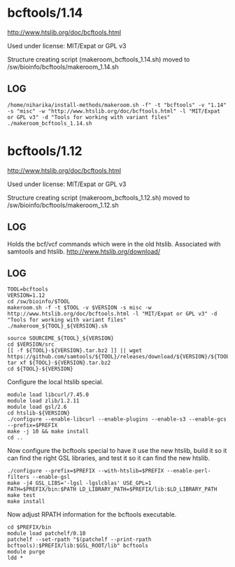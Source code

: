 bcftools/1.14
========================

<http://www.htslib.org/doc/bcftools.html>

Used under license:
MIT/Expat or GPL v3


Structure creating script (makeroom_bcftools_1.14.sh) moved to /sw/bioinfo/bcftools/makeroom_1.14.sh

LOG
---

    /home/niharika/install-methods/makeroom.sh -f" -t "bcftools" -v "1.14" -s "misc" -w "http://www.htslib.org/doc/bcftools.html" -l "MIT/Expat or GPL v3" -d "Tools for working with variant files"
    ./makeroom_bcftools_1.14.sh
bcftools/1.12
========================

<http://www.htslib.org/doc/bcftools.html>

Used under license:
MIT/Expat or GPL v3

Structure creating script (makeroom_bcftools_1.12.sh) moved to /sw/bioinfo/bcftools/makeroom_1.12.sh

LOG
---

Holds the bcf/vcf commands which were in the old htslib. Associated with samtools and htslib.
<http://www.htslib.org/download/>


LOG
---

    TOOL=bcftools
    VERSION=1.12
    cd /sw/bioinfo/$TOOL
    makeroom.sh -f -t $TOOL -v $VERSION -s misc -w http://www.htslib.org/doc/bcftools.html -l "MIT/Expat or GPL v3" -d "Tools for working with variant files"
    ./makeroom_${TOOL}_${VERSION}.sh 

    source SOURCEME_${TOOL}_${VERSION} 
    cd $VERSION/src
    [[ -f ${TOOL}-${VERSION}.tar.bz2 ]] || wget https://github.com/samtools/${TOOL}/releases/download/${VERSION}/${TOOL}-${VERSION}.tar.bz2
    tar xf ${TOOL}-${VERSION}.tar.bz2
    cd ${TOOL}-${VERSION}

Configure the local htslib special.

    module load libcurl/7.45.0
    module load zlib/1.2.11
    module load gsl/2.6
    cd htslib-${VERSION}
    ./configure --enable-libcurl --enable-plugins --enable-s3 --enable-gcs --prefix=$PREFIX
    make -j 10 && make install
    cd ..

Now configure the bcftools special to have it use the new htslib, build it so
it can find the right GSL libraries, and test it so it can find the new htslib.

    ./configure --prefix=$PREFIX --with-htslib=$PREFIX --enable-perl-filters --enable-gsl
    make -j4 GSL_LIBS='-lgsl -lgslcblas' USE_GPL=1
    PATH=$PREFIX/bin:$PATH LD_LIBRARY_PATH=$PREFIX/lib:$LD_LIBRARY_PATH  make test
    make install

Now adjust RPATH information for the bcftools executable.

    cd $PREFIX/bin
    module load patchelf/0.10
    patchelf --set-rpath "$(patchelf --print-rpath bcftools):$PREFIX/lib:$GSL_ROOT/lib" bcftools
    module purge
    ldd *


